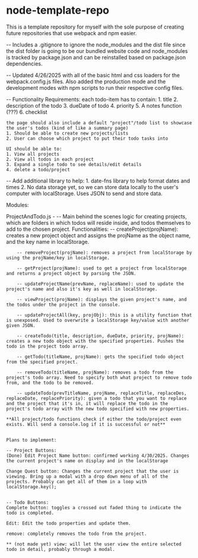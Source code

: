 # node-template-repo
This is a template repository for myself with the sole purpose of creating future repositories that use webpack and npm easier.

-- Includes a .gitignore to ignore the node_modules and the dist file since the dist folder is going to be our bundled website code and node_modules is tracked by package.json and can be reinstalled based on package.json dependencies.

-- Updated 4/26/2025 with all of the basic html and css loaders for the webpack.config.js files. Also added the production mode and the development modes with npm scripts to run their respective config files.

-- Functionality Requirements: 
    each todo-item has to contain: 
    1. title
    2. description of the todo
    3. dueDate of todo
    4. priority
    5. A notes function (???)
    6. checklist

    the page should also include a default "project"/todo list to showcase the user's todos (kind of like a summary page)
    1. Should be able to create new projects/lists
    2. User can choose which project to put their todo tasks into

    UI should be able to:
    1. View all projects
    2. View all todos in each project
    3. Expand a single todo to see details/edit details
    4. delete a todo/project

-- Add additional library to help:
    1. date-fns library to help format dates and times
    2. No data storage yet, so we can store data locally to the user's computer with localStorage. Uses JSON to send and store data.

Modules:

ProjectAndTodo.js - 
    -- Main behind the scenes logic for creating projects, which are folders in which todos will reside inside, and todos themselves 
    to add to the chosen project. 
    Functionalities: 
        -- createProject(projName): creates a new project object and assigns the projName as the object name, and the key name in localStorage.
        
        -- removeProject(projName): removes a project from localStorage by using the projName/key in localStorage.

        -- getProject(projName): used to get a project from localStorage and returns a project object by parsing the JSON.

        -- updateProjectName(prevName, replaceName): used to update the project's name and also it's key as well in localStorage.

        -- viewProject(projName): displays the given project's name, and the todos under the project in the console.

        -- updateProjectAll(key, projObj): this is a utility function that is unexposed. Used to overwrite a localStorage key/value with another given JSON.

        -- createTodo(title, description, dueDate, priority, projName): creates a new todo object with the specified properties. Pushes the todo in the project todo array.

        -- getTodo(titleName, projName): gets the specified todo object from the specified project.

        -- removeTodo(titleName, projName): removes a todo from the project's todo array. Need to specify both what project to remove todo from, and the todo to be removed.

        -- updateTodo(prevTitleName, projName, replaceTitle, replaceDes, replaceDate, replacePriority): given a todo that you want to replace and the project that it's in, it will replace the todo in the project's todo array with the new todo specified with new properties.

    **All project/todo functions check if either the todo/project even exists. Will send a console.log if it is successful or not**


    Plans to implement:
    
    -- Project Buttons: 
    (Done) Edit Project Name button: confirmed working 4/30/2025. Changes the current project's name on display and in the localStorage

    Change Quest button: Changes the current project that the user is viewing. Bring up a modal with a drop down menu of all of the projects. Probably can get all of them in a loop with localStorage.key();


    -- Todo Buttons: 
    Complete button: toggles a crossed out faded thing to indicate the todo is completed.

    Edit: Edit the todo properties and update them.

    remove: completely removes the todo from the project.

    ** (not made yet) view: will let the user view the entire selected todo in detail, probably through a modal.